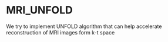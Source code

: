 # MRI_UNFOLD
We try to implement UNFOLD algorithm that can help accelerate reconstruction of MRI images form k-t space
